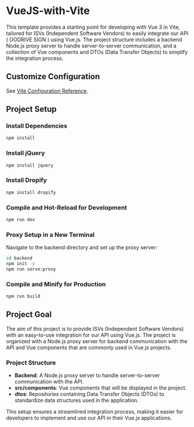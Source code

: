 # VueJS-with-Vite

This template provides a starting point for developing with Vue 3 in Vite, tailored for ISVs (Independent Software Vendors) to easily integrate our API ( OODRIVE SIGN ) using Vue.js. The project structure includes a backend Node.js proxy server to handle server-to-server communication, and a collection of Vue components and DTOs (Data Transfer Objects) to simplify the integration process.


## Customize Configuration

See [Vite Configuration Reference](https://vitejs.dev/config/).

## Project Setup

### Install Dependencies

```sh
npm install
```

### Install jQuery

```sh
npm install jquery
```

### Install Dropify

```sh
npm install dropify
```

### Compile and Hot-Reload for Development

```sh
npm run dev
```

### Proxy Setup in a New Terminal

Navigate to the backend directory and set up the proxy server:

```sh
cd backend
npm init -y
npm run serve:proxy
```

### Compile and Minify for Production

```sh
npm run build
```

## Project Goal

The aim of this project is to provide ISVs (Independent Software Vendors) with an easy-to-use integration for our API using Vue.js. The project is organized with a Node.js proxy server for backend communication with the API and Vue components that are commonly used in Vue.js projects.

### Project Structure

- **Backend**: A Node.js proxy server to handle server-to-server communication with the API.
- **src/components**: Vue components that will be displayed in the project.
- **dtos**: Repositories containing Data Transfer Objects (DTOs) to standardize data structures used in the application.

This setup ensures a streamlined integration process, making it easier for developers to implement and use our API in their Vue.js applications.